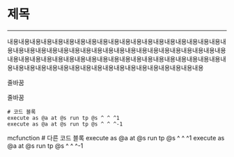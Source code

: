 # 제목
<hr>

내용내용내용내용내용내용내용내용내용내용내용내용내용내용내용내용내용내용내용내용내용내용내용내용내용내용내용내용내용내용내용내용내용내용내용내용내용내용내용내용내용내용내용내용내용내용내용내용내용내용내용내용내용내용내용내용내용내용내용내용내용내용내용내용내용내용내용내용내용내용내용내용내용내용내용내용

줄바꿈

줄바꿈

```mcfunction
# 코드 블록
execute as @a at @s run tp @s ^ ^ ^1
execute as @a at @s run tp @s ^ ^ ^-1
```

mcfunction
    # 다른 코드 블록
    execute as @a at @s run tp @s ^ ^ ^1
    execute as @a at @s run tp @s ^ ^ ^-1
